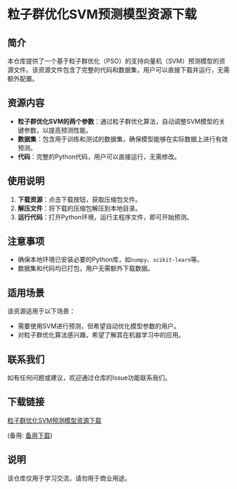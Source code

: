 # 粒子群优化SVM预测模型资源下载

## 简介

本仓库提供了一个基于粒子群优化（PSO）的支持向量机（SVM）预测模型的资源文件。该资源文件包含了完整的代码和数据集，用户可以直接下载并运行，无需额外配置。

## 资源内容

- **粒子群优化SVM的两个参数**：通过粒子群优化算法，自动调整SVM模型的关键参数，以提高预测性能。
- **数据集**：包含用于训练和测试的数据集，确保模型能够在实际数据上进行有效预测。
- **代码**：完整的Python代码，用户可以直接运行，无需修改。

## 使用说明

1. **下载资源**：点击下载按钮，获取压缩包文件。
2. **解压文件**：将下载的压缩包解压到本地目录。
3. **运行代码**：打开Python环境，运行主程序文件，即可开始预测。

## 注意事项

- 确保本地环境已安装必要的Python库，如`numpy`、`scikit-learn`等。
- 数据集和代码均已打包，用户无需额外下载数据。

## 适用场景

该资源适用于以下场景：

- 需要使用SVM进行预测，但希望自动优化模型参数的用户。
- 对粒子群优化算法感兴趣，希望了解其在机器学习中的应用。

## 联系我们

如有任何问题或建议，欢迎通过仓库的Issue功能联系我们。

## 下载链接
[粒子群优化SVM预测模型资源下载](https://pan.quark.cn/s/8f41ba6639d4) 

(备用: [备用下载](https://pan.baidu.com/s/1U5ivHgi8relz8WFNhCXTAw?pwd=1234))

## 说明

该仓库仅用于学习交流，请勿用于商业用途。

